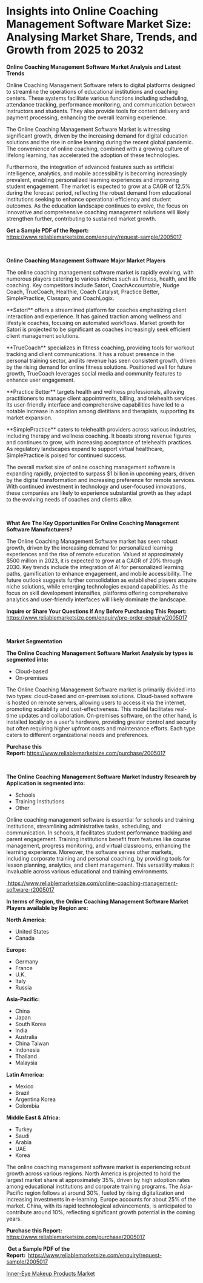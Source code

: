 <p><h1>Insights into Online Coaching Management Software Market Size: Analysing Market Share, Trends, and Growth from 2025 to 2032</h1></p><p><strong>Online Coaching Management Software Market Analysis and Latest Trends</strong></p>
<p><p>Online Coaching Management Software refers to digital platforms designed to streamline the operations of educational institutions and coaching centers. These systems facilitate various functions including scheduling, attendance tracking, performance monitoring, and communication between instructors and students. They also provide tools for content delivery and payment processing, enhancing the overall learning experience.</p><p>The Online Coaching Management Software Market is witnessing significant growth, driven by the increasing demand for digital education solutions and the rise in online learning during the recent global pandemic. The convenience of online coaching, combined with a growing culture of lifelong learning, has accelerated the adoption of these technologies. </p><p>Furthermore, the integration of advanced features such as artificial intelligence, analytics, and mobile accessibility is becoming increasingly prevalent, enabling personalized learning experiences and improving student engagement. The market is expected to grow at a CAGR of 12.5% during the forecast period, reflecting the robust demand from educational institutions seeking to enhance operational efficiency and student outcomes. As the education landscape continues to evolve, the focus on innovative and comprehensive coaching management solutions will likely strengthen further, contributing to sustained market growth.</p></p>
<p><strong>Get a Sample PDF of the Report:&nbsp;</strong> <a href="https://www.reliablemarketsize.com/enquiry/request-sample/2005017?utm_campaign=1884&utm_medium=2&utm_source=Github&utm_content=ia&utm_term=15012025&utm_id=online-coaching-management-software">https://www.reliablemarketsize.com/enquiry/request-sample/2005017</a></p>
<p>&nbsp;</p>
<p><strong>Online Coaching Management Software Major Market Players</strong></p>
<p><p>The online coaching management software market is rapidly evolving, with numerous players catering to various niches such as fitness, health, and life coaching. Key competitors include Satori, CoachAccountable, Nudge Coach, TrueCoach, Healthie, Coach Catalyst, Practice Better, SimplePractice, Classpro, and CoachLogix.</p><p>**Satori** offers a streamlined platform for coaches emphasizing client interaction and experience. It has gained traction among wellness and lifestyle coaches, focusing on automated workflows. Market growth for Satori is projected to be significant as coaches increasingly seek efficient client management solutions.</p><p>**TrueCoach** specializes in fitness coaching, providing tools for workout tracking and client communications. It has a robust presence in the personal training sector, and its revenue has seen consistent growth, driven by the rising demand for online fitness solutions. Positioned well for future growth, TrueCoach leverages social media and community features to enhance user engagement.</p><p>**Practice Better** targets health and wellness professionals, allowing practitioners to manage client appointments, billing, and telehealth services. Its user-friendly interface and comprehensive capabilities have led to a notable increase in adoption among dietitians and therapists, supporting its market expansion.</p><p>**SimplePractice** caters to telehealth providers across various industries, including therapy and wellness coaching. It boasts strong revenue figures and continues to grow, with increasing acceptance of telehealth practices. As regulatory landscapes expand to support virtual healthcare, SimplePractice is poised for continued success.</p><p>The overall market size of online coaching management software is expanding rapidly, projected to surpass $1 billion in upcoming years, driven by the digital transformation and increasing preference for remote services. With continued investment in technology and user-focused innovations, these companies are likely to experience substantial growth as they adapt to the evolving needs of coaches and clients alike.</p></p>
<p>&nbsp;</p>
<p><strong>What Are The Key Opportunities For Online Coaching Management Software Manufacturers?</strong></p>
<p><p>The Online Coaching Management Software market has seen robust growth, driven by the increasing demand for personalized learning experiences and the rise of remote education. Valued at approximately $500 million in 2023, it is expected to grow at a CAGR of 20% through 2030. Key trends include the integration of AI for personalized learning paths, gamification to enhance engagement, and mobile accessibility. The future outlook suggests further consolidation as established players acquire niche solutions, while emerging technologies expand capabilities. As the focus on skill development intensifies, platforms offering comprehensive analytics and user-friendly interfaces will likely dominate the landscape.</p></p>
<p><strong>Inquire or Share Your Questions If Any Before Purchasing This Report:</strong> <a href="https://www.reliablemarketsize.com/enquiry/pre-order-enquiry/2005017?utm_campaign=1884&utm_medium=2&utm_source=Github&utm_content=ia&utm_term=15012025&utm_id=online-coaching-management-software">https://www.reliablemarketsize.com/enquiry/pre-order-enquiry/2005017</a></p>
<p>&nbsp;</p>
<p><strong>Market Segmentation</strong></p>
<p><strong>The Online Coaching Management Software Market Analysis by types is segmented into:</strong></p>
<p><ul><li>Cloud-based</li><li>On-premises</li></ul></p>
<p><p>The Online Coaching Management Software market is primarily divided into two types: cloud-based and on-premises solutions. Cloud-based software is hosted on remote servers, allowing users to access it via the internet, promoting scalability and cost-effectiveness. This model facilitates real-time updates and collaboration. On-premises software, on the other hand, is installed locally on a user's hardware, providing greater control and security but often requiring higher upfront costs and maintenance efforts. Each type caters to different organizational needs and preferences.</p></p>
<p><strong>Purchase this Report:&nbsp;</strong><a href="https://www.reliablemarketsize.com/purchase/2005017?utm_campaign=1884&utm_medium=2&utm_source=Github&utm_content=ia&utm_term=15012025&utm_id=online-coaching-management-software">https://www.reliablemarketsize.com/purchase/2005017</a></p>
<p>&nbsp;</p>
<p><strong>The Online Coaching Management Software Market Industry Research by Application is segmented into:</strong></p>
<p><ul><li>Schools</li><li>Training Institutions</li><li>Other</li></ul></p>
<p><p>Online coaching management software is essential for schools and training institutions, streamlining administrative tasks, scheduling, and communication. In schools, it facilitates student performance tracking and parent engagement. Training institutions benefit from features like course management, progress monitoring, and virtual classrooms, enhancing the learning experience. Moreover, the software serves other markets, including corporate training and personal coaching, by providing tools for lesson planning, analytics, and client management. This versatility makes it invaluable across various educational and training environments.</p></p>
<p><a href="https://www.reliablemarketsize.com/online-coaching-management-software-r2005017?utm_campaign=1884&utm_medium=2&utm_source=Github&utm_content=ia&utm_term=15012025&utm_id=online-coaching-management-software">&nbsp;https://www.reliablemarketsize.com/online-coaching-management-software-r2005017</a></p>
<p><strong>In terms of Region, the Online Coaching Management Software Market Players available by Region are:</strong></p>
<p>
    <p> <strong> North America: </strong>
        <ul>
            <li>United States</li>
            <li>Canada</li>
        </ul>
        </p> 
    <p> <strong> Europe: </strong>
        <ul>
            <li>Germany</li>
            <li>France</li>
            <li>U.K.</li>
            <li>Italy</li>
            <li>Russia</li>
        </ul>
        </p> 
    <p> <strong> Asia-Pacific: </strong>
        <ul>
            <li>China</li>
            <li>Japan</li>
            <li>South Korea</li>
            <li>India</li>
            <li>Australia</li>
            <li>China Taiwan</li>
            <li>Indonesia</li>
            <li>Thailand</li>
            <li>Malaysia</li>
        </ul>
        </p> 
    <p> <strong> Latin America: </strong>
        <ul>
            <li>Mexico</li>
            <li>Brazil</li>
            <li>Argentina Korea</li>
            <li>Colombia</li>
        </ul>
        </p> 
    <p> <strong> Middle East & Africa: </strong>
        <ul>
            <li>Turkey</li>
            <li>Saudi</li>
            <li>Arabia</li>
            <li>UAE</li>
            <li>Korea</li>
        </ul>
    </p>
    </p>
<p><p>The online coaching management software market is experiencing robust growth across various regions. North America is projected to hold the largest market share at approximately 35%, driven by high adoption rates among educational institutions and corporate training programs. The Asia-Pacific region follows at around 30%, fueled by rising digitalization and increasing investments in e-learning. Europe accounts for about 25% of the market. China, with its rapid technological advancements, is anticipated to contribute around 10%, reflecting significant growth potential in the coming years.</p></p>
<p><strong>Purchase this Report: </strong><a href="https://www.reliablemarketsize.com/purchase/2005017?utm_campaign=1884&utm_medium=2&utm_source=Github&utm_content=ia&utm_term=15012025&utm_id=online-coaching-management-software">https://www.reliablemarketsize.com/purchase/2005017</a></p>
<p>&nbsp;<strong>Get a Sample PDF of the Report:&nbsp;&nbsp;</strong><a href="https://www.reliablemarketsize.com/enquiry/request-sample/2005017?utm_campaign=1884&utm_medium=2&utm_source=Github&utm_content=ia&utm_term=15012025&utm_id=online-coaching-management-software">https://www.reliablemarketsize.com/enquiry/request-sample/2005017</a></p>
<p><strong></strong></p>
<p><p><a href="https://github.com/pizolina/Market-Research-Report-List-6/blob/main/inner-eye-makeup-products-market.md?utm_campaign=1884&utm_medium=2&utm_source=Github&utm_content=ia&utm_term=15012025&utm_id=online-coaching-management-software">Inner-Eye Makeup Products Market</a></p></p>
